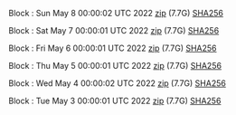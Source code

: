 Block [](https://insight.dash.org/insight/block/): Sun May  8 00:00:02 UTC 2022 [zip](https://dash-bootstrap.ams3.digitaloceanspaces.com/mainnet/2022-05-08/bootstrap.dat.zip) (7.7G) [SHA256](https://dash-bootstrap.ams3.digitaloceanspaces.com/mainnet/2022-05-08/sha256.txt)

Block [](https://insight.dash.org/insight/block/): Sat May  7 00:00:01 UTC 2022 [zip](https://dash-bootstrap.ams3.digitaloceanspaces.com/mainnet/2022-05-07/bootstrap.dat.zip) (7.7G) [SHA256](https://dash-bootstrap.ams3.digitaloceanspaces.com/mainnet/2022-05-07/sha256.txt)

Block [](https://insight.dash.org/insight/block/): Fri May  6 00:00:01 UTC 2022 [zip](https://dash-bootstrap.ams3.digitaloceanspaces.com/mainnet/2022-05-06/bootstrap.dat.zip) (7.7G) [SHA256](https://dash-bootstrap.ams3.digitaloceanspaces.com/mainnet/2022-05-06/sha256.txt)

Block [](https://insight.dash.org/insight/block/): Thu May  5 00:00:01 UTC 2022 [zip](https://dash-bootstrap.ams3.digitaloceanspaces.com/mainnet/2022-05-05/bootstrap.dat.zip) (7.7G) [SHA256](https://dash-bootstrap.ams3.digitaloceanspaces.com/mainnet/2022-05-05/sha256.txt)

Block [](https://insight.dash.org/insight/block/): Wed May  4 00:00:02 UTC 2022 [zip](https://dash-bootstrap.ams3.digitaloceanspaces.com/mainnet/2022-05-04/bootstrap.dat.zip) (7.7G) [SHA256](https://dash-bootstrap.ams3.digitaloceanspaces.com/mainnet/2022-05-04/sha256.txt)

Block [](https://insight.dash.org/insight/block/): Tue May  3 00:00:01 UTC 2022 [zip](https://dash-bootstrap.ams3.digitaloceanspaces.com/mainnet/2022-05-03/bootstrap.dat.zip) (7.7G) [SHA256](https://dash-bootstrap.ams3.digitaloceanspaces.com/mainnet/2022-05-03/sha256.txt)
